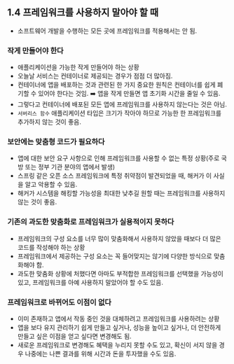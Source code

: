 ## 1.4 프레임워크를 사용하지 말아야 할 때
- 소프트웨어 개발을 수행하는 모든 곳에 프레임워크를 적용해서는 안 됨.

### 작게 만들어야 한다
- 애플리케이션을 가능한 작게 만들어야 하는 상황
- 오늘날 서비스는 컨테이너로 제공되는 경우가 점점 더 많아짐.
- 컨테이너에 앱을 배포하는 것과 관련된 한 가지 중요한 원칙은 컨테이너를 쉽게 폐기할 수 있어야 한다는 것임. 
➡️ 앱을 작게 만들면 앱 초기화 시간을 줄일 수 있음.
- 그렇다고 컨테이너에 배포된 모든 앱에 프레임워크를 사용하지 않는다는 것은 아님.
- `서버리스 함수` 애플리케이션 타입은 크기가 작아야 하므로 가능한 한 프레임워크를 추가하지 않는 것이 좋음.

### 보안에는 맞춤형 코드가 필요하다
- 앱에 대한 보안 요구 사항으로 인해 프레임워크를 사용할 수 없는 특정 상황(주로 국방 또는 정부 기관 분야의 앱에서 발생)
- 스프링 같은 오픈 소스 프레임워크에 특정 취약점이 발견되었을 때, 해커가 이 사실을 알고 악용할 수 있음.
- 해커가 시스템을 해킹할 가능성을 최대한 낮추길 원할 때는 프레임워크를 사용하지 않는 것이 좋음.

### 기존의 과도한 맞춤화로 프레임워크가 실용적이지 못하다
- 프레임워크의 구성 요소를 너무 많이 맞춤화해서 사용하지 않았을 때보다 더 많은 코드를 작성해야 하는 상황
- 프레임워크에서 제공하는 구성 요소는 꼭 들어맞지는 않기에 다양한 방식으로 맞춤화해야 함.
- 과도한 맞춤화 상황에 처했다면 아마도 부적합한 프레임워크를 선택했을 가능성이 있고, 프레임워크를 아예 사용하지 말았어야 할 수도 있음.

### 프레임워크로 바뀌어도 이점이 없다
- 이미 존재하고 앱에서 작동 중인 것을 대체하려고 프레임워크를 사용하려는 상황
- 앱을 보다 유지 관리하기 쉽게 만들고 싶거나, 성능을 높이고 싶거나, 더 안전하게 만들고 싶은 이점을 얻고 싶다면 변경해도 됨.
- 새로운 프레임워크로 변경해도 혜택을 누리지 못할 수도 있고, 확신이 서지 않을 경우 나중에는 나쁜 결과를 위해 시간과 돈을 투자했을 수도 있음.